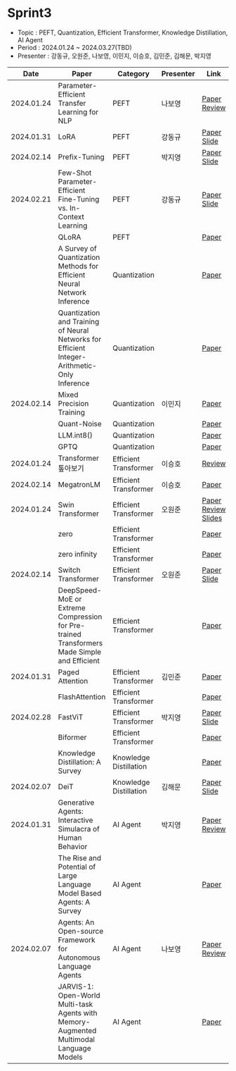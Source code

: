 # Sprint3

- Topic : PEFT, Quantization, Efficient Transformer, Knowledge Distillation, AI Agent
- Period : 2024.01.24 ~ 2024.03.27(TBD)
- Presenter : 강동규, 오원준, 나보영, 이민지, 이승호, 김민준, 김해문, 박지영

| Date | Paper | Category | Presenter | Link |
| ---- | ---- | ---- | ---- | ---- |
| 2024.01.24 | Parameter-Efficient Transfer Learning for NLP | PEFT | 나보영 | [Paper](https://arxiv.org/abs/1902.00751)</br>[Review](https://github.com/devkade/DeepSync/blob/main/Docs/sprint3/Parameter-Efficient%20Transfer%20Learning%20for%20NLP.pdf) |
| 2024.01.31 | LoRA | PEFT | 강동규 | [Paper](https://arxiv.org/abs/2106.09685)</br> [Slide](https://github.com/devkade/DeepSync/tree/main/Docs/sprint3/LoRA.pdf) |
| 2024.02.14 | Prefix-Tuning | PEFT | 박지영 | [Paper](https://arxiv.org/abs/2101.00190) </br> [Slide](https://github.com/devkade/DeepSync/blob/bc4ac2695c945d1985f974900bba35cf6727394c/Docs/sprint3/Prefix-Tuning%20Optimizing%20Continuous%20Prompts%20for%20Generation.pdf) |
| 2024.02.21 | Few-Shot Parameter-Efficient Fine-Tuning vs. In-Context Learning | PEFT | 강동규 | [Paper](https://arxiv.org/abs/2205.05638) <br>[Slide](https://github.com/devkade/DeepSync/blob/main/Docs/sprint3/Few-Shot%20PEFT%20is%20Better%20and%20Cheaper%20than%20ICL.pdf) |
|  | QLoRA | PEFT |  | [Paper](https://arxiv.org/abs/2305.14314) |
|  | A Survey of Quantization Methods for Efficient Neural Network Inference | Quantization |  | [Paper](https://arxiv.org/abs/2103.13630) |
|  | Quantization and Training of Neural Networks for Efficient Integer-Arithmetic-Only Inference | Quantization |  | [Paper](https://arxiv.org/abs/1712.05877) |
| 2024.02.14 | Mixed Precision Training | Quantization | 이민지 | [Paper](https://arxiv.org/abs/1710.03740) |
|  | Quant-Noise | Quantization |  | [Paper](https://arxiv.org/abs/2004.07320) |
|  | LLM.int8() | Quantization |  | [Paper](https://arxiv.org/abs/2208.07339) |
|  | GPTQ | Quantization |  | [Paper](https://arxiv.org/abs/2210.17323) |
| 2024.01.24 | Transformer 톺아보기 | Efficient Transformer | 이승호 |[Review](https://github.com/devkade/DeepSync/blob/main/Docs/sprint3/Transformer%ED%86%BA%EC%95%84%EB%B3%B4%EA%B8%B0.md)  |
| 2024.02.14 | MegatronLM | Efficient Transformer | 이승호 | [Paper](https://arxiv.org/abs/1909.08053) |
| 2024.01.24 | Swin Transformer | Efficient Transformer | 오원준 | [Paper](https://arxiv.org/abs/2103.14030)</br>[Review](https://ownogatari.xyz/posts/swin/)</br>[Slides](https://drive.google.com/file/d/1lKkg_PGO7e2EJt5hMZuLiPtA4QZJhIgo/view?usp=sharing)   |
|  | zero | Efficient Transformer |  | [Paper](https://arxiv.org/abs/1910.02054) |
|  | zero infinity | Efficient Transformer |  | [Paper](https://arxiv.org/abs/2104.07857) |
| 2024.02.14 | Switch Transformer | Efficient Transformer | 오원준  | [Paper](https://arxiv.org/abs/2101.03961)</br>[Slide](https://drive.google.com/file/d/1Q7rAb1MIBOnWCkSuQRQzzvXlw7xyo4Of/view?usp=sharing) |
|  | DeepSpeed-MoE or Extreme Compression for Pre-trained Transformers Made Simple and Efficient | Efficient Transformer |  | [Paper](https://arxiv.org/abs/2201.05596) |
| 2024.01.31 | Paged Attention | Efficient Transformer | 김민준 | [Paper](https://arxiv.org/abs/2309.06180) |
|  | FlashAttention | Efficient Transformer |  | [Paper](https://arxiv.org/abs/2205.14135) |
| 2024.02.28 | FastViT | Efficient Transformer | 박지영 | [Paper](https://arxiv.org/pdf/2303.14189.pdf)</br>[Slide](https://github.com/devkade/DeepSync/blob/main/Docs/sprint3/FastViT.pdf) |
|  | Biformer | Efficient Transformer |  | [Paper](https://arxiv.org/pdf/2303.08810.pdf) |
|  | Knowledge Distillation: A Survey | Knowledge Distillation |  | [Paper](https://arxiv.org/abs/2006.05525) |
| 2024.02.07 | DeiT | Knowledge Distillation | 김해문 | [Paper](https://arxiv.org/abs/2012.12877)</br> [Slide](https://drive.google.com/file/d/1d6lnXw-qwoMDoWg8OdR99ZwrW4xdUmxJ/view?usp=sharing)  |
| 2024.01.31 | Generative Agents: Interactive Simulacra of Human Behavior | AI Agent | 박지영 | [Paper](https://arxiv.org/abs/2304.03442)</br>[Review](https://github.com/devkade/DeepSync/blob/main/Docs/sprint3/Generative.Agents-Interactive.Simulacra.of.Human.Behavior.pdf) |
|  | The Rise and Potential of Large Language Model Based Agents: A Survey | AI Agent |  | [Paper](https://arxiv.org/abs/2309.07864) |
| 2024.02.07 | Agents: An Open-source Framework for Autonomous Language Agents | AI Agent | 나보영 | [Paper](https://arxiv.org/abs/2309.07870)</br>[Review](https://github.com/devkade/DeepSync/blob/main/Docs/sprint3/Agents%20An%20Open-source%20Framework%20for%20Autonomous%20Language%20Agents.pdf)      |
|  | JARVIS-1: Open-World Multi-task Agents with Memory-Augmented Multimodal Language Models | AI Agent |  | [Paper](https://arxiv.org/abs/2311.05997) |
